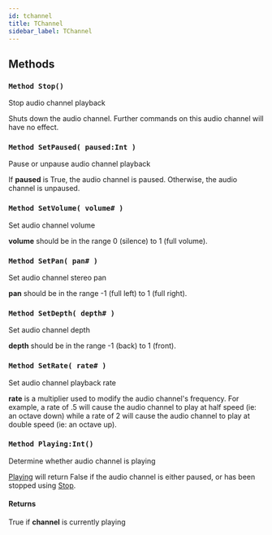 ```yaml
---
id: tchannel
title: TChannel
sidebar_label: TChannel
---
```



## Methods

### `Method Stop()`

Stop audio channel playback


Shuts down the audio channel. Further commands on this audio channel will have no effect.



### `Method SetPaused( paused:Int )`

Pause or unpause audio channel playback


If <b>paused</b> is True, the audio channel is paused. Otherwise, the audio channel is unpaused.



### `Method SetVolume( volume# )`

Set audio channel volume


<b>volume</b> should be in the range 0 (silence) to 1 (full volume).



### `Method SetPan( pan# )`

Set audio channel stereo pan


<b>pan</b> should be in the range -1 (full left) to 1 (full right).



### `Method SetDepth( depth# )`

Set audio channel depth


<b>depth</b> should be in the range -1 (back) to 1 (front).



### `Method SetRate( rate# )`

Set audio channel playback rate


<b>rate</b> is a multiplier used to modify the audio channel's frequency.
For example, a rate of .5 will cause the audio channel
to play at half speed (ie: an octave down) while a rate of 2 will
cause the audio channel to play at double speed (ie: an octave up).



### `Method Playing:Int()`

Determine whether audio channel is playing


[Playing](../../brl/brl.audio/#method-playing-int) will return False if the audio channel is either paused, or has been stopped
using [Stop](../../brl/brl.audio/#method-stop).


#### Returns
True if <b>channel</b> is currently playing



